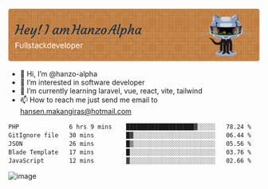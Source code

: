 ![Header](./github-header-image.png)

- 👋 Hi, I’m @hanzo-alpha
- 👀 I’m interested in software developer
- 🌱 I’m currently learning laravel, vue, react, vite, tailwind
- 📫 How to reach me just send me email to hansen.makangiras@hotmail.com 

<!---
hanzo-alpha/hanzo-alpha is a ✨ special ✨ repository because its `README.md` (this file) appears on your GitHub profile.
You can click the Preview link to take a look at your changes.
--->

<!--START_SECTION:waka-->

```txt
PHP              6 hrs 9 mins    ███████████████████▓░░░░░   78.24 %
GitIgnore file   30 mins         █▓░░░░░░░░░░░░░░░░░░░░░░░   06.44 %
JSON             26 mins         █▒░░░░░░░░░░░░░░░░░░░░░░░   05.56 %
Blade Template   17 mins         █░░░░░░░░░░░░░░░░░░░░░░░░   03.76 %
JavaScript       12 mins         ▓░░░░░░░░░░░░░░░░░░░░░░░░   02.66 %
```

<!--END_SECTION:waka-->

![image](https://github.com/hanzo-alpha/hanzo-alpha/assets/111342797/c4bd2977-6123-4017-8652-6e166259b484)

